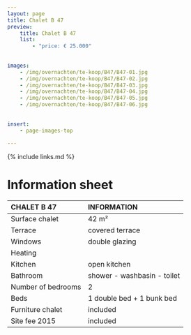 ```yaml
---
layout: page
title: Chalet B 47
preview: 
    title: Chalet B 47
    list:
        - "price: € 25.000"
        
        
images:
    - /img/overnachten/te-koop/B47/B47-01.jpg
    - /img/overnachten/te-koop/B47/B47-02.jpg
    - /img/overnachten/te-koop/B47/B47-03.jpg
    - /img/overnachten/te-koop/B47/B47-04.jpg
    - /img/overnachten/te-koop/B47/B47-05.jpg
    - /img/overnachten/te-koop/B47/B47-06.jpg
    
    
insert:
    - page-images-top
    
---
```


{% include links.md %}



# Information sheet

CHALET B 47                 | INFORMATION        | 
:---------------------------|:------------|
Surface chalet              |42 m²
Terrace                      |covered terrace  
Windows                       |double glazing
Heating                     | 
Kitchen                    |open kitchen
Bathroom                    |shower - washbasin - toilet
Number of bedrooms          |2
Beds                         |1 double bed + 1 bunk bed
Furniture chalet             |included
Site fee 2015                |included